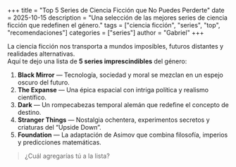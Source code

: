 +++
title = "Top 5 Series de Ciencia Ficción que No Puedes Perderte"
date = 2025-10-15
description = "Una selección de las mejores series de ciencia ficción que redefinen el género."
tags = ["ciencia ficción", "series", "top", "recomendaciones"]
categories = ["series"]
author = "Gabriel"
+++

La ciencia ficción nos transporta a mundos imposibles, futuros distantes y realidades alternativas.  
Aquí te dejo una lista de **5 series imprescindibles** del género:

1. **Black Mirror** — Tecnología, sociedad y moral se mezclan en un espejo oscuro del futuro.  
2. **The Expanse** — Una épica espacial con intriga política y realismo científico.  
3. **Dark** — Un rompecabezas temporal alemán que redefine el concepto de destino.  
4. **Stranger Things** — Nostalgia ochentera, experimentos secretos y criaturas del “Upside Down”.  
5. **Foundation** — La adaptación de Asimov que combina filosofía, imperios y predicciones matemáticas.

> ¿Cuál agregarías tú a la lista?

